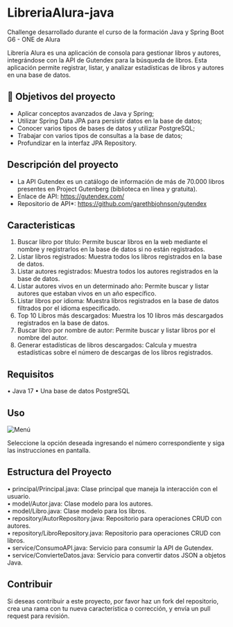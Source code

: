 # LibreriaAlura-java

Challenge desarrollado durante el curso de la formación Java y Spring Boot G6 - ONE de Alura

Librería Alura es una aplicación de consola para gestionar libros y autores, integrándose con la API de Gutendex para la búsqueda de libros. 
Esta aplicación permite registrar, listar, y analizar estadísticas de libros y autores en una base de datos.

## 🔨 Objetivos del proyecto

* Aplicar conceptos avanzados de Java y Spring;
* Utilizar Spring Data JPA para persistir datos en la base de datos;
* Conocer varios tipos de bases de datos y utilizar PostgreSQL;
* Trabajar con varios tipos de consultas a la base de datos;
* Profundizar en la interfaz JPA Repository.

## Descripción del proyecto

* La API Gutendex es un catálogo de información de más de 70.000 libros presentes en Project Gutenberg (biblioteca en línea y gratuita).
* Enlace de API: https://gutendex.com/
* Repositorio de API*: https://github.com/garethbjohnson/gutendex

## Caracteristicas

1.	Buscar libro por título: Permite buscar libros en la web mediante el nombre y registrarlos en la base de datos si no están registrados.
2.	Listar libros registrados: Muestra todos los libros registrados en la base de datos.
3.	Listar autores registrados: Muestra todos los autores registrados en la base de datos.
4.	Listar autores vivos en un determinado año: Permite buscar y listar autores que estaban vivos en un año específico.
5.	Listar libros por idioma: Muestra libros registrados en la base de datos filtrados por el idioma especificado.
6.	Top 10 Libros más descargados: Muestra los 10 libros más descargados registrados en la base de datos.
7.	Buscar libro por nombre de autor: Permite buscar y listar libros por el nombre del autor.
8.	Generar estadísticas de libros descargados: Calcula y muestra estadísticas sobre el número de descargas de los libros registrados.
	
## Requisitos

•  Java 17
•  Una base de datos PostgreSQL
	
## Uso

![Menú](https://github.com/java82004/LibreriaAlura-java/assets/156710851/be3c9735-8dc3-4841-8d6c-47be42f96166)


Seleccione la opción deseada ingresando el número correspondiente y siga las instrucciones en pantalla.

## Estructura del Proyecto

•	principal/Principal.java: Clase principal que maneja la interacción con el usuario.      
•	model/Autor.java: Clase modelo para los autores.    
•	model/Libro.java: Clase modelo para los libros.      
•	repository/AutorRepository.java: Repositorio para operaciones CRUD con autores.    
•	repository/LibroRepository.java: Repositorio para operaciones CRUD con libros.    
•	service/ConsumoAPI.java: Servicio para consumir la API de Gutendex.    
•	service/ConvierteDatos.java: Servicio para convertir datos JSON a objetos Java.    


## Contribuir

Si deseas contribuir a este proyecto, por favor haz un fork del repositorio, crea una rama con tu nueva característica o corrección,
y envía un pull request para revisión.
